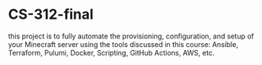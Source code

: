 # CS-312-final
 this project is to fully automate the provisioning, configuration, and setup of your Minecraft server using the tools discussed in this course: Ansible, Terraform, Pulumi, Docker, Scripting, GitHub Actions, AWS, etc.
